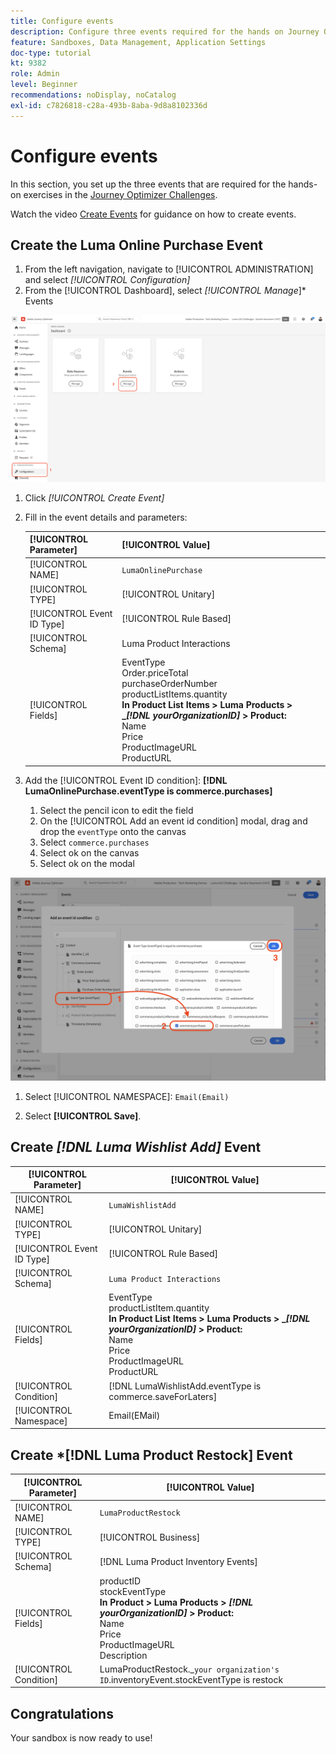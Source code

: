 ```yaml
---
title: Configure events
description: Configure three events required for the hands on Journey Optimizer Challenges
feature: Sandboxes, Data Management, Application Settings
doc-type: tutorial
kt: 9382
role: Admin
level: Beginner
recommendations: noDisplay, noCatalog
exl-id: c7826818-c28a-493b-8aba-9d8a8102336d
---
```

# Configure events

In this section, you set up the three events that are required for the hands-on exercises in the [Journey Optimizer Challenges](/help/challenges/introduction-and-prerequisites.md).

Watch the video [Create Events](/help/set-up-journeys/create-events.md) for guidance on how to create events.

## Create the Luma Online Purchase Event

1. From the left navigation, navigate to [!UICONTROL ADMINISTRATION] and select *[!UICONTROL Configuration]*
1. From the [!UICONTROL Dashboard], select *[!UICONTROL Manage*]* Events

![Manage events](assets/create-events.png)

1. Click *[!UICONTROL Create Event]*
1. Fill in the event details and parameters:

   |[!UICONTROL Parameter] |[!UICONTROL Value]|
   |-------------|-----------|
   | [!UICONTROL NAME]|`LumaOnlinePurchase`|
   | [!UICONTROL TYPE]| [!UICONTROL Unitary] |
   | [!UICONTROL Event ID Type]|[!UICONTROL Rule Based]|
   | [!UICONTROL Schema]| Luma Product Interactions|
   | [!UICONTROL Fields]| EventType <br>Order.priceTotal<br>purchaseOrderNumber<br>productListItems.quantity<br><b>In Product List Items > Luma Products > _*[!DNL yourOrganizationID]* > Product:</b> <br> Name<br>Price<br>ProductImageURL<br>ProductURL|

1. Add the [!UICONTROL Event ID condition]: **[!DNL LumaOnlinePurchase.eventType is commerce.purchases]**

   1. Select the pencil icon to edit the field
   2. On the [!UICONTROL Add an event id condition] modal, drag and drop the `eventType` onto the canvas
   3. Select `commerce.purchases`
   4. Select ok on the canvas
   5. Select ok on the modal

![Add event condition](/help/tutorial-configure-a-training-sandbox/assets/Event-lumaOnlinePurchase-condition-1.png)

1. Select [!UICONTROL NAMESPACE]: `Email(Email)`

1. Select **[!UICONTROL Save]**.

## Create *[!DNL Luma Wishlist Add]* Event

|[!UICONTROL Parameter]|[!UICONTROL Value]|
|-------------|-----------|
|[!UICONTROL NAME]|`LumaWishlistAdd`|
|[!UICONTROL TYPE]| [!UICONTROL Unitary] |
|[!UICONTROL Event ID Type]|[!UICONTROL Rule Based]|
|[!UICONTROL Schema]| `Luma Product Interactions`|
|[!UICONTROL Fields]| EventType<br>productListItem.quantity<br><b>In Product List Items > Luma Products > _*[!DNL yourOrganizationID]* > Product:</b> <br>Name<br>Price<br> ProductImageURL<br>ProductURL|
|[!UICONTROL Condition]| [!DNL LumaWishlistAdd.eventType is commerce.saveForLaters]|
|[!UICONTROL Namespace]| Email(EMail)|

## Create *[!DNL Luma Product Restock] Event

|[!UICONTROL Parameter]|[!UICONTROL Value]|
|-------------|-----------|
|[!UICONTROL NAME]|`LumaProductRestock`|
|[!UICONTROL TYPE]|[!UICONTROL Business]|
|[!UICONTROL Schema]|[!DNL Luma Product Inventory Events]|
|[!UICONTROL Fields]|productID <br> stockEventType<br><b>In Product > Luma Products > *[!DNL yourOrganizationID]* > Product:</b> <br>Name<br>Price<br> ProductImageURL<br>Description|
|[!UICONTROL Condition]|LumaProductRestock._`your organization's ID`.inventoryEvent.stockEventType is restock|

## Congratulations

Your sandbox is now ready to use!
